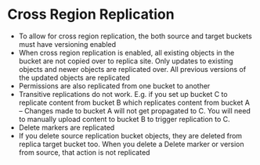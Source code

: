 # Cross Region Replication

* To allow for cross region replication, the both source and target buckets must have versioning enabled
* When cross region replication is enabled, all existing objects in the bucket are not copied over to replica site. Only updates to existing objects and newer objects are replicated over. All previous versions of the updated objects are replicated
* Permissions are also replicated from one bucket to another
* Transitive replications do not work. E.g. if you set up bucket C to replicate content from bucket B which replicates content from bucket A – Changes made to bucket A will not get propagated to C. You will need to manually upload content to bucket B to trigger replication to C.
* Delete markers are replicated
* If you delete source replication bucket objects, they are deleted from replica target bucket too. When you delete a Delete marker or version from source, that action is not replicated

